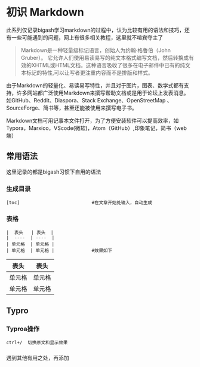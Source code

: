 # 初识 Markdown

此系列仅记录bigash学习markdown的过程中，认为比较有用的语法和技巧，还有一些可能遇到的问题，网上有很多相关教程，这里就不喧宾夺主了

> Markdown是一种轻量级标记语言，创始人为约翰·格鲁伯（John Gruber）。 它允许人们使用易读易写的纯文本格式编写文档，然后转换成有效的XHTML或HTML文档。这种语言吸收了很多在电子邮件中已有的纯文本标记的特性,可以让写者更注重内容而不是排版和样式。

由于Markdown的轻量化、易读易写特性，并且对于图片，图表、数学式都有支持，许多网站都广泛使用Markdown来撰写帮助文档或是用于论坛上发表消息。 如GitHub、Reddit、Diaspora、Stack Exchange、OpenStreetMap 、SourceForge、简书等，甚至还能被使用来撰写电子书。

Markdown文档可用记事本文件打开，为了方便安装软件可以提高效率，如Typora，Marxico，VScode(微软)，Atom（GitHub）,印象笔记，简书（web端）

## 常用语法
这里记录的都是bigash习惯下自用的语法

### 生成目录
```
[toc]							#在文章开始处输入，自动生成
```
### 表格
```
|  表头   | 表头  |
|  ----  | ----  |
| 单元格  | 单元格 |
| 单元格  | 单元格 |				#效果如下
```
|  表头   | 表头  |
|  ----  | ----  |
| 单元格  | 单元格 |
| 单元格  | 单元格 |


## Typro

### Typroa操作
    ctrl+/  切换原文和显示效果

###  
遇到其他有用之处，再添加